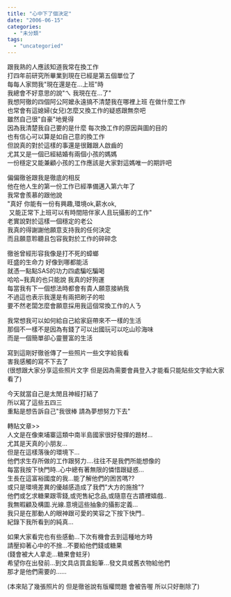 ```yaml
---
title: "心中下了個決定"
date: "2006-06-15"
categories: 
  - "未分類"
tags: 
  - "uncategoried"
---
```


  
跟我熟的人應該知道我常在換工作  
打四年前研究所畢業到現在已經是第五個單位了  
每每人家問我"現在還是在...上班"時  
我總會不好意思的說"ㄟ 我現在在...了"  
我想阿徹的四個阿公阿嬤永遠搞不清楚我在哪裡上班 在做什麼工作  
也常會有這媳婦(女兒)怎麼又換工作的疑惑跟無奈吧  
雖然自己很"自豪"地覺得  
因為我清楚我自己要的是什麼 每次換工作的原因與圖的目的  
也有信心可以算是如自己意的換工作  
但說真的對於這樣的事還是很難跟人啟齒的  
尤其又是一個已經結婚有兩個小孩的媽媽  
一份穩定又能兼顧小孩的工作應該是大家對這媽唯一的期許吧

偏偏徹爸跟我是徹底的相反  
他在他人生的第一份工作已經準備邁入第六年了  
我常會羨慕的跟他說  
"真好 你能有一份有興趣,環境ok,薪水ok,  
 又能正常下上班可以有時間陪伴家人且玩攝影的工作"  
老實說對於這樣一個穩定的老公  
我真的得謝謝他願意支持我的任何決定  
而且願意聆聽且包容我對於工作的碎碎念

徹爸曾經形容我像是打不死的蟑螂  
旺盛的生命力 好像到哪都能活  
就憑一點點SAS的功力四處騙吃騙喝  
哈哈~我真的也只能說 我真的好狗運  
每當我有下一個想法時都會有貴人願意接納我  
不過這也表示我還是有兩把刷子的啦  
要不然老闆怎麼會願意採用我這個常換工作的人ㄋ

我常想我可以如何給自己給家庭帶來不一樣的生活  
那個不一樣不是因為有錢了可以出國玩可以吃山珍海味  
而是一個簡單卻心靈豐富的生活

寫到這剛好徹爸傳了一些照片一些文字給我看  
害我感觸的寫不下去了  
(很想跟大家分享這些照片文字 但是因為需要會員登入才能看只能貼些文字給大家看了)

今天就當自己是太閒且神經打結了  
所以寫了這些五四三  
重點是想告訴自己"我很棒 請為夢想努力下去"

  
轉貼文章>>  
人文是在像柬埔寨這類中南半島國家很好發揮的題材...  
尤其是天真的小朋友...  
但是在這樣落後的環境下...  
他們求生存所做的工作跟努力....往往不是我們所能想像的   
每當我按下快門時..心中總有著無限的憐惜跟疑惑...  
生長在這富裕國度的我...能了解他們的困苦嗎??  
或只是環境差異的優越感造成了我們"大方的施捨"?   
他們或乞求糖果跟零錢,或兜售紀念品,或隨意在古蹟裡嬉戲..  
我無暇顧及構圖.光線.意境這些抽象的攝影定義...  
我只是在那動人的眼神跟可愛的笑容之下按下快門..   
紀錄下我所看到的純真...

如果大家看完也有些感動...下次有機會去到這種地方時  
請壓抑著心中的不捨...不要給他們錢或糖果  
(錢會被大人拿走...糖果會蛀牙)  
希望你在出發前...到文具店買盒鉛筆...發文具或舊衣物給他們  
那才是他們需要的......

(本來貼了幾張照片的 但是徹爸說有版權問題 會被告喔 所以只好刪除了)
